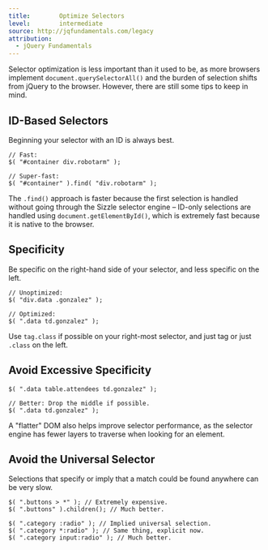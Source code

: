 ```yaml
---
title:        Optimize Selectors
level:        intermediate
source: http://jqfundamentals.com/legacy
attribution:
  - jQuery Fundamentals
---
```


Selector optimization is less important than it used to be, as more browsers implement `document.querySelectorAll()` and the burden of selection shifts from jQuery to the browser. However, there are still some tips to keep in mind.

## ID-Based Selectors

Beginning your selector with an ID is always best.

```
// Fast:
$( "#container div.robotarm" );

// Super-fast:
$( "#container" ).find( "div.robotarm" );
```

The `.find()` approach is faster because the first selection is handled without going through the Sizzle selector engine – ID-only selections are handled using `document.getElementById()`, which is extremely fast because it is native to the browser.

## Specificity

Be specific on the right-hand side of your selector, and less specific on the left.

```
// Unoptimized:
$( "div.data .gonzalez" );

// Optimized:
$( ".data td.gonzalez" );
```

Use `tag.class` if possible on your right-most selector, and just tag or just `.class` on the left.

## Avoid Excessive Specificity

```
$( ".data table.attendees td.gonzalez" );

// Better: Drop the middle if possible.
$( ".data td.gonzalez" );
```

A "flatter" DOM also helps improve selector performance, as the selector engine has fewer layers to traverse when looking for an element.

## Avoid the Universal Selector

Selections that specify or imply that a match could be found anywhere can be very slow.

```
$( ".buttons > *" ); // Extremely expensive.
$( ".buttons" ).children(); // Much better.

$( ".category :radio" ); // Implied universal selection.
$( ".category *:radio" ); // Same thing, explicit now.
$( ".category input:radio" ); // Much better.
```
